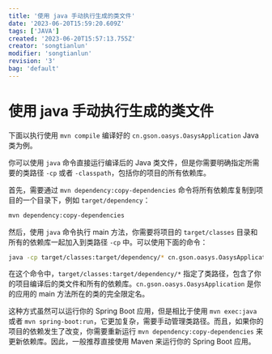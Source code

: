 ```yaml
---
title: '使用 java 手动执行生成的类文件'
date: '2023-06-20T15:59:20.609Z'
tags: ['JAVA']
created: '2023-06-20T15:57:13.755Z'
creator: 'songtianlun'
modifier: 'songtianlun'
revision: '3'
bag: 'default'
---
```


<!-- Exported from TiddlyWiki at 17:07, 22nd 七月 2023 -->

# 使用 java 手动执行生成的类文件

下面以执行使用 `mvn compile` 编译好的 `cn.gson.oasys.OasysApplication` Java 类为例。

你可以使用 `java` 命令直接运行编译后的 Java 类文件，但是你需要明确指定所需要的类路径 `-cp` 或者 `-classpath`，包括你的项目的所有依赖库。

首先，需要通过 `mvn dependency:copy-dependencies` 命令将所有依赖库复制到项目的一个目录下，例如 `target/dependency`：

```bash
mvn dependency:copy-dependencies
```

然后，使用 `java` 命令执行 main 方法，你需要将项目的 `target/classes` 目录和所有的依赖库一起加入到类路径 `-cp` 中。可以使用下面的命令：

```bash
java -cp target/classes:target/dependency/* cn.gson.oasys.OasysApplication
```

在这个命令中，`target/classes:target/dependency/*` 指定了类路径，包含了你的项目编译后的类文件和所有的依赖库。`cn.gson.oasys.OasysApplication` 是你的应用的 main 方法所在的类的完全限定名。

这种方式虽然可以运行你的 Spring Boot 应用，但是相比于使用 `mvn exec:java` 或者 `mvn spring-boot:run`，它更加复杂，需要手动管理类路径。而且，如果你的项目的依赖发生了改变，你需要重新运行 `mvn dependency:copy-dependencies` 来更新依赖库。因此，一般推荐直接使用 Maven 来运行你的 Spring Boot 应用。